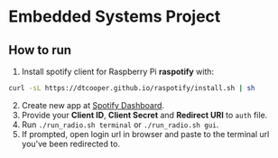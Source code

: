 # Embedded Systems Project

## How to run

1. Install spotify client for Raspberry Pi **raspotify** with:
```bash
curl -sL https://dtcooper.github.io/raspotify/install.sh | sh
```
2. Create new app at [Spotify Dashboard](https://developer.spotify.com/dashboard/).
3. Provide your **Client ID**, **Client Secret** and **Redirect URI** to `auth` file.
4. Run `./run_radio.sh terminal` or `./run_radio.sh gui`.
5. If prompted, open login url in browser and paste to the terminal url you've been redirected to.
